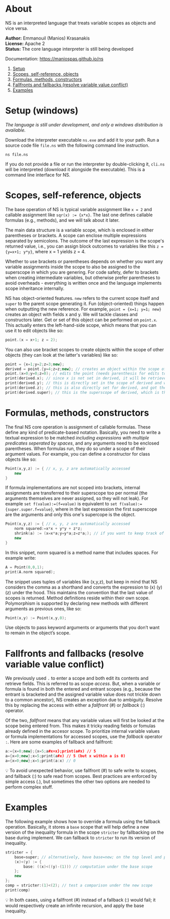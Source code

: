 # About
NS is an interpreted language that treats variable scopes as objects and vice versa.

**Author:** Emmanouil (Manios) Krasanakis<br>
**License:** Apache 2<br>
**Status:** The core language interpreter is still being developed

Documentation: https://maniospas.github.io/ns


1. [Setup](#setup-windows)
2. [Scopes, self-reference, objects](#scopes-self-reference-objects)
3. [Formulas, methods, constructors](#formulas-methods-constructors)
4. [Fallfronts and fallbacks (resolve variable value conflict)](#fallfronts-and-fallbacks-resolve-variable-value-conflict)
5. [Examples](#examples)


# Setup (windows)
*The language is still under development, and only a windows distribution is available.*

Download the interpreter executable `ns.exe` and add it to your path. 
Run a source code file `file.ns` with the following command line instruction.


```
ns file.ns
```

If you do not provide a file or run the interpreter by double-clicking it, 
`cli.ns` will be interpreted (download it alongside the executable). 
This is a command line interface for NS.


# Scopes, self-reference, objects
The base operation of NS is typical variable assignment like `x = 2` and callable assignment like `sqr(x) := {x*x}`. The last one defines callable formulas (e.g., methods), and we will talk about it later.

The main data structure is a variable scope, which is enclosed in either parentheses or brackets. A scope can enclose multiple expressions separated by semicolons. The outcome of the last expression is the scope's returned value, i.e., you can assign block outcomes to variables like this `z = {y=x+1; y*y}`, where x = 1 yields z = 4.

Whether to use brackets or parentheses depends on whether you want any variable assignments inside the scope to also be assigned to the superscope in which you are genering. For code safety, defer to brackets when creating intermediate variables, but otherwise prefer parentheses to avoid overheads - everything is written once and the language implements scope inheritance internally.

NS has object-oriented features. `new` refers to the current scope itself and `super` to the parent scope generating it. Fun (object-oriented) things happen when outputting the new reference. For example, `point = {x=1; y=1; new}` creates an object with fields x and y. We will tackle classes and constructors later. Get or set of this object can be performed on `point.x`. This actually enters the left-hand-side scope, which means that you can use it to edit objects like so:

```cpp
point.(x = x+1; z = 2);
```

You can also use bracket scopes to create objects within the scope of other objects 
(they can look at the latter's variables) like so:

```cpp
point = {x=1;y=2;z=3;new};
derived = point.{y=4;z=z;new}; // creates an object within the scope of A
point.(x=0;y=0;z=0); // edits the point (needs parenthesis for edits to be kept)
print(derived.x); // since x is not set in derived, it will be retrieved from its superscope and will be 0
print(derived.y); // this is directly set in the scope of derived and will be 4
print(derived.z); // this is also directly set for derived, and got the value point.z had at the time, that is, 3
print(derived.super); // this is the superscope of derived, which is the object point
```

# Formulas, methods, constructors
The final NS core operation is assignment of callable formulas. These define any kind of predicate-based notation.
Basically, you need to write a textual expression to be matched *including expressions with multiple predicates seperated by spaces*, and any arguments need to be enclosed parentheses. When formulas run, they do so under a scope of their argument
values. For example, you can define a constructor for class objects like so: 

```cpp
Point(x,y,z) := { // x, y, z are automatically accessed
    new
}
```

If formula implementations are not scoped into brackets, internal assignments are transferred 
to their superscope too per normal (the arguments themselves are never assigned, so they will
not leak). For example `set f(value):=(f=value)` is equivalent to `set f(value):={super.super.f=value}`,
where in the last expression the first superscope are the arguments and only this one's supercope
is the object.


```cpp
Point(x,y,z) := { // x, y, z are automatically accessed
    norm squared:=x*x + y*y + z*z; 
    shrink(a) := (x=x*a;y=y*a;z=z*a;); // if you want to keep track of the last argument value within Point set a=a
    new
}
```

In this snippet, norm squared is a method name that includes spaces. For example write:

```cpp
A = Point(0,0,1);
print(A.norm squared);
```

The snippet uses tuples of variables like (x,y,z), but keep in mind that NS considers the comma as a shorthand and converts the expression to (x) (y) (z) under the hood. This maintains the convention that the last value of scopes is returned. Method definitions reside within their own scope.
Polymorphism is supported by declaring new methods with different arguments as previous ones, like so: 

```cpp
Point(x,y) := Point(x,y,0);
```

Use objects to pass keyword arguments or arguments that you don’t want to remain in the object’s scope.


# Fallfronts and fallbacks (resolve variable value conflict)

We previously used `.` to enter a scope and both edit its contents and retrieve fields.
This is referred to as scope *access*. But, when a variable or formula is found
in both the entered and entrant scopes (e.g., because the entrant is bracketed and the 
assigned variable value does not trickle down to a common ancestor),
NS creates an exception due to ambiguity.
Resolve this by replacing the access with either a *fallfront* (#) or *fallback* (:) operator.

Of the two, *fallfront* means
that any variable values will first be looked at the scope being entered from. This makes it 
tricky reading fields or fomulas already defined in the accesor scope. 
To prioritize internal variable values or formula implementations 
for accessed scopes, use the *fallback* operator `:`. Here are some examples of fallback 
and fallfront:


```cpp
a:={x=0;new};{x=5;a#x=x};print(a#x) // 5
a={x=0;new};x=5;print(a#x) // 5 (but x within a is 0)
a={x=0;new};x=5;print(a:x) // 0
```

:bulb: To avoid unexpected behavior, use fallfront (#)
to safe write to scopes, and fallback (:) to safe read from scopes.
Best practices are enforced by simple access (.), but sometimes
the other two options are needed to perform complex stuff.


# Examples

The following example shows how to override a formula using the fallback operation.
Basically, it stores a `base` scope that will help define a new version of the
inequality formula in the scope `stricter` by fallbacking on the base during implement. 
We can fallback to `stricter` to run its version of inequality.


```cpp
stricter = {
    base=super; // alternatively, have base=new; on the top level and pop(super) here to minimize the logic
    (x)<(y) := {
        base: ((x)<((y)-(1))) // computation under the base scope
    };
    new
};
comp = stricter:(1)<(2); // test a comparison under the new scope
print(comp)
```

:bulb: In both cases, using a fallfront (#) instead of a fallback (:) would fail; 
it would respectively create an infinite recursion, and apply the base inequality.